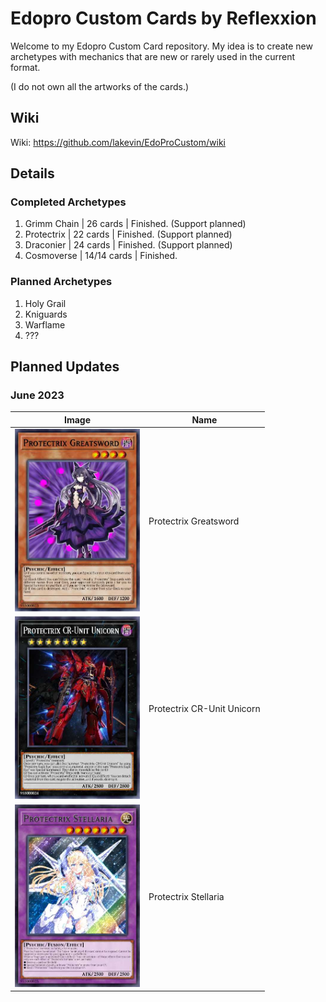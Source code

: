 # Edopro Custom Cards by Reflexxion

Welcome to my Edopro Custom Card repository. My idea is to create new archetypes with mechanics that are new or rarely used in the current format.

(I do not own all the artworks of the cards.)

## Wiki

Wiki: https://github.com/lakevin/EdoProCustom/wiki

## Details

### Completed Archetypes

1. Grimm Chain | 26 cards | Finished. (Support planned)
2. Protectrix | 22 cards | Finished. (Support planned)
3. Draconier | 24 cards | Finished. (Support planned)
4. Cosmoverse | 14/14 cards | Finished.

### Planned Archetypes

1. Holy Grail
2. Kniguards
3. Warflame
4. ???

## Planned Updates

### June 2023

| Image                                                     | Name                        |
| --------------------------------------------------------- | --------------------------- |
| <img src="./pics/955000023.jpg" width="200" height="292"> | Protectrix Greatsword       |
| <img src="./pics/955000024.jpg" width="200" height="292"> | Protectrix CR-Unit Unicorn  |
| <img src="./pics/955000025.jpg" width="200" height="292"> | Protectrix Stellaria        |
